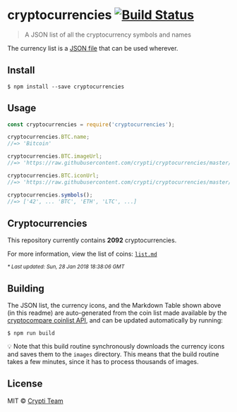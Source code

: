 # cryptocurrencies [![Build Status](https://travis-ci.org/crypti/cryptocurrencies.svg?branch=master)](https://travis-ci.org/crypti/cryptocurrencies)

> A JSON list of all the cryptocurrency symbols and names

The currency list is a [JSON file](cryptocurrencies.json) that can be used wherever.

## Install

```
$ npm install --save cryptocurrencies
```


## Usage

```js
const cryptocurrencies = require('cryptocurrencies');

cryptocurrencies.BTC.name;
//=> 'Bitcoin'

cryptocurrencies.BTC.imageUrl;
//=> 'https://raw.githubusercontent.com/crypti/cryptocurrencies/master/images/BTC.png'

cryptocurrencies.BTC.iconUrl;
//=> 'https://raw.githubusercontent.com/crypti/cryptocurrencies/master/images/BTC-128.png'

cryptocurrencies.symbols();
//=> ['42', ... 'BTC', 'ETH', 'LTC', ...]
```

## Cryptocurrencies
<!-- DO NOT REMOVE THE COMMENTS BELOW, OR EDIT THIS TABLE DIRECTLY. -->
<!-- BEGIN INJECT STATS -->
This repository currently contains **2092** cryptocurrencies.

For more information, view the list of coins: [`list.md`](https://github.com/crypti/cryptocurrencies/blob/master/list.md) 


<small><em>* Last updated: Sun, 28 Jan 2018 18:38:06 GMT</em></small><!-- END INJECT STATS -->

## Building

The JSON list, the currency icons, and the Markdown Table shown above (in this readme) are auto-generated
from the coin list made available by the [cryptocompare coinlist API](https://www.cryptocompare.com/api/data/coinlist/),
and can be updated automatically by running:

```
$ npm run build
```

:bulb: Note that this build routine synchronously downloads the currency icons and saves them to the `images` directory. This means
that the build routine takes a few minutes, since it has to process thousands of images.

## License

MIT © [Crypti Team](https://github.com/crypti)
